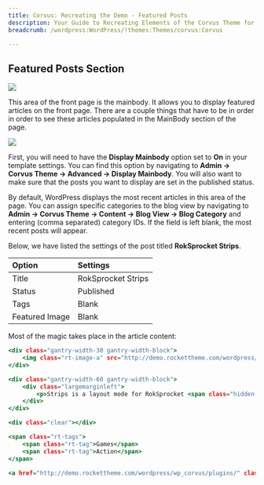 ```yaml
---
title: Corvus: Recreating the Demo - Featured Posts
description: Your Guide to Recreating Elements of the Corvus Theme for WordPress
breadcrumb: /wordpress:WordPress/!themes:Themes/corvus:Corvus

---
```


Featured Posts Section
-----

![][demo]

This area of the front page is the mainbody. It allows you to display featured articles on the front page. There are a couple things that have to be in order in order to see these articles populated in the MainBody section of the page.

![][mainbody]

First, you will need to have the **Display Mainbody** option set to **On** in your template settings. You can find this option by navigating to **Admin -> Corvus Theme -> Advanced -> Display Mainbody**. You will also want to make sure that the posts you want to display are set in the published status.

By default, WordPress displays the most recent articles in this area of the page. You can assign specific categories to the blog view by navigating to **Admin -> Corvus Theme -> Content -> Blog View -> Blog Category** and entering (comma separated) category IDs. If the field is left blank, the most recent posts will appear. 

Below, we have listed the settings of the post titled **RokSprocket Strips**.

| Option         | Settings           |  
| :------------- | :----------------- |  
| Title          | RokSprocket Strips |  
| Status         | Published          |  
| Tags           | Blank              |  
| Featured Image | Blank              |  


Most of the magic takes place in the article content:

~~~ .html
<div class="gantry-width-30 gantry-width-block">
    <img class="rt-image-a" src="http://demo.rockettheme.com/wordpress/wp_corvus/wp-content/rockettheme/rt_corvus_wp/frontpage/featured/img2.jpg" alt="image">
</div>

<div class="gantry-width-60 gantry-width-block">
	<div class="largemarginleft">
		<p>Strips is a layout mode for RokSprocket <span class="hidden-tablet">that displays<span class="visible-large"> and rotates through</span> horizontal content <span class="visible-large">and image</span> blocks<span class="visible-large">, perfect for highlighting content</span></span>.</p>
	</div>
</div>

<div class="clear"></div>

<span class="rt-tags">
	<span class="rt-tag">Games</span>
	<span class="rt-tag">Action</span>
</span>

<a href="http://demo.rockettheme.com/wordpress/wp_corvus/plugins/" class="readon2 rt-floatright">+</a>
~~~ 

[demo]: assets/demo_10.jpeg
[mainbody]: assets/mainbody.jpg